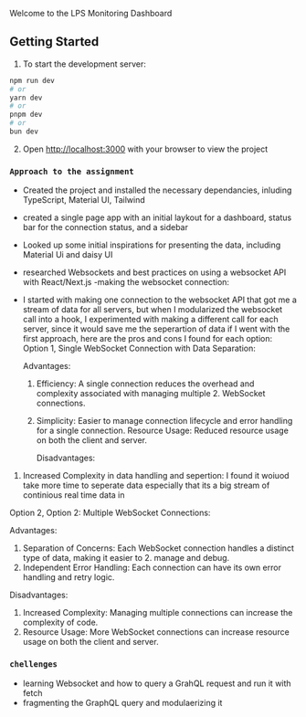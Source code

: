 Welcome to the LPS Monitoring Dashboard

## Getting Started

1. To start the development server:

```bash
npm run dev
# or
yarn dev
# or
pnpm dev
# or
bun dev
```

2. Open [http://localhost:3000](http://localhost:3000) with your browser to view the project

### `Approach to the assignment`

- Created the project and installed the necessary dependancies, inluding TypeScript, Material UI, Tailwind
- created a single page app with an initial laykout for a dashboard, status bar for the connection status, and a sidebar
- Looked up some initial inspirations for presenting the data, including Material Ui and daisy UI
- researched Websockets and best practices on using a websocket API with React/Next.js
  -making the websocket connection:
- I started with making one connection to the websocket API that got me a stream of data for all servers, but when I modularized the websocket call into a hook, I experimented with making a different call for each server, since it would save me the seperartion of data if I went with the first approach, here are the pros and cons I found for each option:
  Option 1, Single WebSocket Connection with Data Separation:

  Advantages:

  1. Efficiency: A single connection reduces the overhead and complexity associated with managing multiple 2. WebSocket connections.
  2. Simplicity: Easier to manage connection lifecycle and error handling for a single connection.
     Resource Usage: Reduced resource usage on both the client and server.

     Disadvantages:

1. Increased Complexity in data handling and sepertion: I found it woiuod take more time to seperate data especially that its a big stream of continious real time data in

Option 2, Option 2: Multiple WebSocket Connections:

Advantages:

1. Separation of Concerns: Each WebSocket connection handles a distinct type of data, making it easier to 2. manage and debug.
2. Independent Error Handling: Each connection can have its own error handling and retry logic.

Disadvantages:

1. Increased Complexity: Managing multiple connections can increase the complexity of code.
2. Resource Usage: More WebSocket connections can increase resource usage on both the client and server.

### `chellenges`

- learning Websocket and how to query a GrahQL request and run it with fetch
- fragmenting the GraphQL query and modulaerizing it
